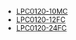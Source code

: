 * [LPC0120-10MC](lpc0120-10mc/LPC0120-10MC.md)
* [LPC0120-12FC](lpc0120-12fc/LPC0120-12FC.md)
* [LPC0120-24FC](lpc0120-24fc/LPC0120-24FC.md)

